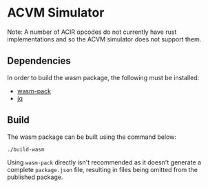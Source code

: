 # ACVM Simulator

Note: A number of ACIR opcodes do not currently have rust implementations and so the ACVM simulator does not support them.

## Dependencies

In order to build the wasm package, the following must be installed:

- [wasm-pack](https://github.com/rustwasm/wasm-pack)
- [jq](https://github.com/stedolan/jq)

## Build

The wasm package can be built using the command below:

```bash
./build-wasm
```

Using `wasm-pack` directly isn't recommended as it doesn't generate a complete `package.json` file, resulting in files being omitted from the published package.
